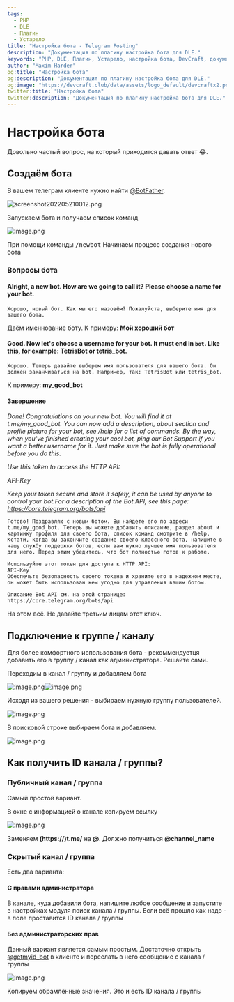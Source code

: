 ```yaml
---
tags:
  - PHP
  - DLE
  - Плагин
  - Устарело
title: "Настройка бота - Telegram Posting"
description: "Документация по плагину настройка бота для DLE."
keywords: "PHP, DLE, Плагин, Устарело, настройка бота, DevCraft, документация"
author: "Maxim Harder"
og:title: "Настройка бота"
og:description: "Документация по плагину настройка бота для DLE."
og:image: "https://devcraft.club/data/assets/logo_default/devcraftx2.png"
twitter:title: "Настройка бота"
twitter:description: "Документация по плагину настройка бота для DLE."
---
```


# Настройка бота

Довольно частый вопрос, на который приходится давать ответ 😂.

## Создаём бота

В вашем телеграм клиенте нужно найти [@BotFather](https://t.me/BotFather).

![screenshot202205210012.png](assets/botfather.png)

Запускаем бота и получаем список команд

![image.png](assets/bot_commands.png)

При помощи команды <kbd>/newbot</kbd> Начинаем процесс создания нового бота

### Вопросы бота

#### Alright, a new bot. How are we going to call it? Please choose a name for your bot.

`Хорошо, новый бот. Как мы его назовём? Пожалуйста, выберите имя для вашего бота.`

Даём именнование боту. К примеру: **Мой хороший бот**

#### Good. Now let's choose a username for your bot. It must end in `bot`. Like this, for example: TetrisBot or tetris_bot.

`Хорошо. Теперь давайте выберем имя пользователя для вашего бота. Он должен заканчиваться на bot. Например, так: TetrisBot или tetris_bot.`

К примеру: **my_good_bot**

#### Завершение

*Done! Congratulations on your new bot. You will find it at t.me/my_good_bot. You can now add a description, about section and profile picture for your bot, see /help for a list of commands. By the way, when you've finished creating your cool bot, ping our Bot Support if you want a better username for it. Just make sure the bot is fully operational before you do this.*

*Use this token to access the HTTP API:*

*API-Key*

*Keep your token secure and store it safely, it can be used by anyone to control your bot.For a description of the Bot API, see this page: https://core.telegram.org/bots/api*

```
Готово! Поздравляю с новым ботом. Вы найдете его по адреси t.me/my_good_bot. Теперь вы можете добавить описание, раздел about и картинку профиля для своего бота, список команд смотрите в /help. Кстати, когда вы закончите создание своего классного бота, напишите в нашу службу поддержки ботов, если вам нужно лучшее имя пользователя для него. Перед этим убедитесь, что бот полностью готов к работе.

Используйте этот токен для доступа к HTTP API:
API-Key
Обеспечьте безопасность своего токена и храните его в надежном месте, он может быть использован кем угодно для управления вашим ботом.

Описание Bot API см. на этой странице: https://core.telegram.org/bots/api
```

На этом всё. Не давайте третьим лицам этот ключ.

## Подключение к группе / каналу

Для более комфортного использования бота - рекоммендуетця добавить его в группу / канал как администратора. Решайте сами.

Переходим в канал / группу и добавляем бота

![image.png](assets/channel_settings_1.png)![image.png](assets/channel_settings_2.png)

Исходя из вашего решения - выбираем нужную группу пользователей.

![image.png](assets/channel_settings_3.png)

В поисковой строке выбираем бота и добавляем.

![image.png](assets/bot_added.png)

## Как получить ID канала / группы?

### Публичный канал / группа

Самый простой вариант.

В окне с информацией о канале копируем ссылку

![image.png](assets/channel_info.png)

Заменяем **(https://)t.me/** на **@**. Должно получиться **@channel_name**

### Скрытый канал / группа

Есть два варианта:

#### С правами администратора

В канале, куда добавили бота, напишите любое сообщение и запустите в настройках модуля поиск канала / группы. Если всё прошло как надо -  в поле проставится ID канала / группы

#### Без администраторских прав

Данный вариант является самым простым. Достаточно открыть [@getmyid_bot](https://t.me/getmyid_bot) в клиенте и переслать в него сообщение с канала / группы

![image.png](assets/getmyid.png)

Копируем обрамлённые значения. Это и есть ID канала / группы
